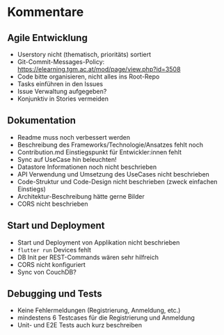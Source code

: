 # Kommentare

## Agile Entwicklung
* Userstory nicht (thematisch, prioritäts) sortiert
* Git-Commit-Messages-Policy: https://elearning.tgm.ac.at/mod/page/view.php?id=3508
* Code bitte organisieren, nicht alles ins Root-Repo
* Tasks einführen in den Issues
* Issue Verwaltung aufgegeben?
* Konjunktiv in Stories vermeiden

## Dokumentation
* Readme muss noch verbessert werden
* Beschreibung des Frameworks/Technologie/Ansatzes fehlt noch
* Contribution.md Einstiegspunkt für Entwickler:innen fehlt
* Sync auf UseCase hin beleuchten!
* Datastore Informationen noch nicht beschrieben
* API Verwendung und Umsetzung des UseCases nicht beschrieben
* Code-Struktur und Code-Design nicht beschrieben (zweck einfachen Einstiegs)
* Architektur-Beschreibung hätte gerne Bilder
* CORS nicht beschrieben

## Start und Deployment
* Start und Deployment von Applikation nicht beschrieben
* `flutter run` Devices fehlt
* DB Init per REST-Commands wären sehr hilfreich
* CORS nicht konfiguriert
* Sync von CouchDB?

## Debugging und Tests
* Keine Fehlermeldungen (Registrierung, Anmeldung, etc.)
* mindestens 6 Testcases für die Registrierung und Anmeldung
* Unit- und E2E Tests auch kurz beschreiben

